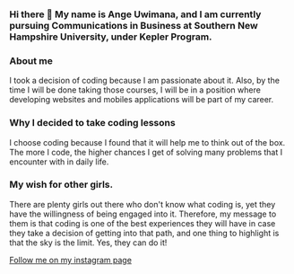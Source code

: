 ### Hi there 👋 My name is Ange Uwimana, and I am currently pursuing Communications in Business at Southern New Hampshire University, under Kepler Program.

<!--
**ange123ux/ange123ux** is a ✨ _special_ ✨ repository because its `README.md` (this file) appears on your GitHub profile.

Here are some ideas to get you started:

- 🔭 I’m currently working on ...
- 🌱 I’m currently learning ...
- 👯 I’m looking to collaborate on ...
- 🤔 I’m looking for help with ...
- 💬 Ask me about ...
- 📫 How to reach me: ...
- 😄 Pronouns: ...
- ⚡ Fun fact: ...
-->

### About me
I took a decision of coding because I am passionate about it. Also, by the time I will be done taking those courses, I will be in a position where developing websites and mobiles applications will be part of my career. 

### Why I decided to take coding lessons
I choose coding because I found that it will help me to think out of the box. The more I code, the higher chances I get of solving many problems that I encounter with in daily life.

### My wish for other girls.
There are plenty girls out there who don't know what coding is, yet they have the willingness of being engaged into it. Therefore, my message to them is that coding is one of the best experiences they will have in case they take a decision of getting into that path, and one thing to highlight is that the sky is the limit. Yes, they can do it!

[Follow me on my instagram page](https://www.instagram.com/?hl=en)
